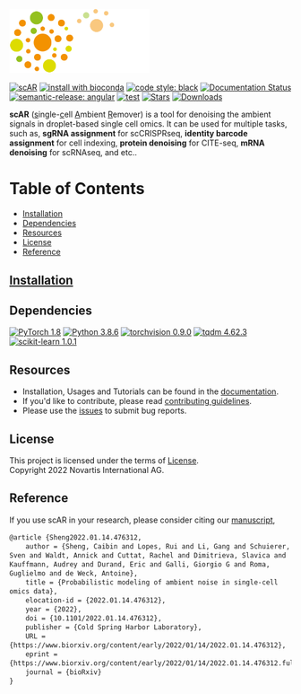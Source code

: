 
<p align="left">
  <img src="docs/img/scAR_logo.png" width="250" title="scAR">
</p>

   
   
[![scAR](https://anaconda.org/bioconda/scar/badges/version.svg)](https://anaconda.org/bioconda/scar)
[![install with bioconda](https://img.shields.io/badge/install%20with-bioconda-brightgreen.svg?style=flat)](http://bioconda.github.io/recipes/scar/README.html)
[![code style: black](https://img.shields.io/badge/code%20style-black-000000.svg)](https://github.com/psf/black)
[![Documentation Status](https://readthedocs.org/projects/scar-tutorials/badge/?version=latest)](https://scar-tutorials.readthedocs.io/en/latest/?badge=latest)
[![semantic-release: angular](https://img.shields.io/badge/semantic--release-angular-e10079?logo=semantic-release)](https://github.com/semantic-release/semantic-release)
[![test](https://github.com/Novartis/scAR/actions/workflows/python-conda-build.yaml/badge.svg)](https://github.com/Novartis/scAR/actions/workflows/python-conda-build.yaml)
[![Stars](https://img.shields.io/github/stars/Novartis/scar?logo=GitHub&color=red)](https://github.com/Novartis/scAR)
[![Downloads](https://anaconda.org/bioconda/scar/badges/downloads.svg)](https://anaconda.org/bioconda/scar/files)

**scAR** (<u>s</u>ingle-<u>c</u>ell <u>A</u>mbient <u>R</u>emover) is a tool for denoising the ambient signals in droplet-based single cell omics. It can be used for multiple tasks, such as, **sgRNA assignment** for scCRISPRseq, **identity barcode assignment** for cell indexing, **protein denoising** for CITE-seq, **mRNA denoising** for scRNAseq, and etc..

# Table of Contents

- [Installation](#Installation)
- [Dependencies](#Dependencies)
- [Resources](#Resources)
- [License](#License)
- [Reference](#Reference)

## [Installation](https://scar-tutorials.readthedocs.io/en/latest/Installation.html)
## Dependencies

[![PyTorch 1.8](https://img.shields.io/badge/PyTorch-1.8.0-greeen.svg)](https://pytorch.org/)
[![Python 3.8.6](https://img.shields.io/badge/python-3.8.6-blue.svg)](https://www.python.org/)
[![torchvision 0.9.0](https://img.shields.io/badge/torchvision-0.9.0-red.svg)](https://pytorch.org/vision/stable/index.html)
[![tqdm 4.62.3](https://img.shields.io/badge/tqdm-4.62.3-orange.svg)](https://github.com/tqdm/tqdm)
[![scikit-learn 1.0.1](https://img.shields.io/badge/scikit_learn-1.0.1-green.svg)](https://scikit-learn.org/)

## Resources

- Installation, Usages and Tutorials can be found in the [documentation](https://scar-tutorials.readthedocs.io/en/latest/).
- If you'd like to contribute, please read [contributing guidelines](https://github.com/Novartis/scAR/blob/main/.github/CONTRIBUTING.md).
- Please use the [issues](https://github.com/Novartis/scAR/issues) to submit bug reports.

## License

This project is licensed under the terms of [License](docs/License.rst).  
Copyright 2022 Novartis International AG.

## Reference

If you use scAR in your research, please consider citing our [manuscript](https://doi.org/10.1101/2022.01.14.476312),

```
@article {Sheng2022.01.14.476312,
	author = {Sheng, Caibin and Lopes, Rui and Li, Gang and Schuierer, Sven and Waldt, Annick and Cuttat, Rachel and Dimitrieva, Slavica and Kauffmann, Audrey and Durand, Eric and Galli, Giorgio G and Roma, Guglielmo and de Weck, Antoine},
	title = {Probabilistic modeling of ambient noise in single-cell omics data},
	elocation-id = {2022.01.14.476312},
	year = {2022},
	doi = {10.1101/2022.01.14.476312},
	publisher = {Cold Spring Harbor Laboratory},
	URL = {https://www.biorxiv.org/content/early/2022/01/14/2022.01.14.476312},
	eprint = {https://www.biorxiv.org/content/early/2022/01/14/2022.01.14.476312.full.pdf},
	journal = {bioRxiv}
}
```
